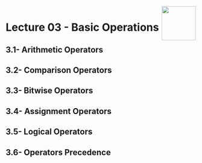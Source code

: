 <img align="right" width="90" height="90" src="https://github.com/cs-MohamedAyman/Computer-Science-Textbooks/blob/master/logos/cpp.jpg">

# Lecture 03 - Basic Operations
## 3.1- Arithmetic Operators
## 3.2- Comparison Operators
## 3.3- Bitwise Operators
## 3.4- Assignment Operators
## 3.5- Logical Operators
## 3.6- Operators Precedence
